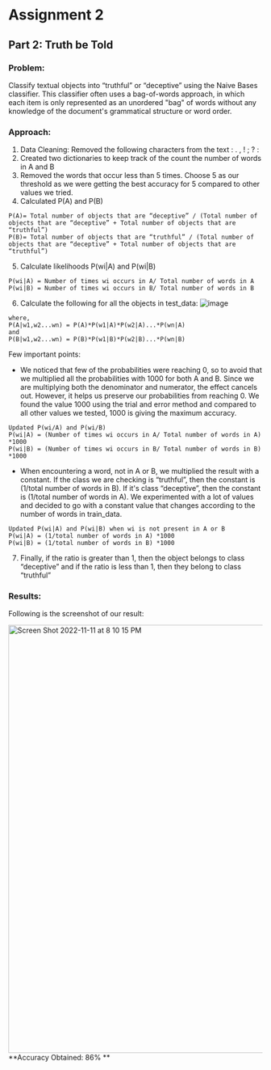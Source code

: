 # Assignment 2

## Part 2:  Truth be Told

### Problem: 
Classify textual objects into “truthful” or “deceptive” using the Naive Bases classifier. This classifier often uses a bag-of-words approach, in which each item is only represented as an unordered "bag" of words without any knowledge of the document's grammatical structure or word order.

### Approach: 
1. Data Cleaning: Removed the following characters from the text : . , ! ; ? :
2. Created two dictionaries to keep track of the count the number of words in A and B 
3. Removed the words that occur less than 5 times. Choose 5 as our threshold as we were getting the best accuracy for 5 compared to other values we tried.
4. Calculated P(A) and P(B)
```
P(A)= Total number of objects that are “deceptive” / (Total number of objects that are “deceptive” + Total number of objects that are “truthful”)
P(B)= Total number of objects that are “truthful” / (Total number of objects that are “deceptive” + Total number of objects that are “truthful”)
```
5. Calculate likelihoods P(wi|A) and P(wi|B)
```
P(wi|A) = Number of times wi occurs in A/ Total number of words in A
P(wi|B) = Number of times wi occurs in B/ Total number of words in B
```
6. Calculate the following for all the objects in test_data:
![image](https://media.github.iu.edu/user/21060/files/3fe914ec-59bf-43a3-9bbf-038cad57ae21)
```
where,  
P(A|w1,w2...wn) = P(A)*P(w1|A)*P(w2|A)...*P(wn|A)
and
P(B|w1,w2...wn) = P(B)*P(w1|B)*P(w2|B)...*P(wn|B)
```
Few important points:
- We noticed that few of the probabilities were reaching 0, so to avoid that we multiplied all the probabilities with 1000 for both A and B. Since we are multiplying both the denominator and numerator, the effect cancels out. However, it helps us preserve our probabilities from reaching 0. We found the value 1000 using the trial and error method and compared to all other values we tested, 1000 is giving the maximum accuracy. 
```
Updated P(wi/A) and P(wi/B)
P(wi|A) = (Number of times wi occurs in A/ Total number of words in A) *1000
P(wi|B) = (Number of times wi occurs in B/ Total number of words in B) *1000
```

- When encountering a word, not in A or B, we multiplied the result with a constant. If the class we are checking is “truthful”, then the constant is (1/total number of words in B). If it's class “deceptive”, then the constant is (1/total number of words in A). We experimented with a lot of values and decided to go with a constant value that changes according to the number of words in train_data.
```
Updated P(wi|A) and P(wi|B) when wi is not present in A or B
P(wi|A) = (1/total number of words in A) *1000
P(wi|B) = (1/total number of words in B) *1000
```
7. Finally, if the ratio is greater than 1, then the object belongs to class “deceptive” and if the ratio is less than 1, then they belong to class “truthful” 

### Results:
Following is the screenshot of our result:

<img width="847" alt="Screen Shot 2022-11-11 at 8 10 15 PM" src="https://media.github.iu.edu/user/21060/files/2e5035cd-e37f-44e3-abff-f8c7e8f6f250">
**Accuracy Obtained: 86% **
